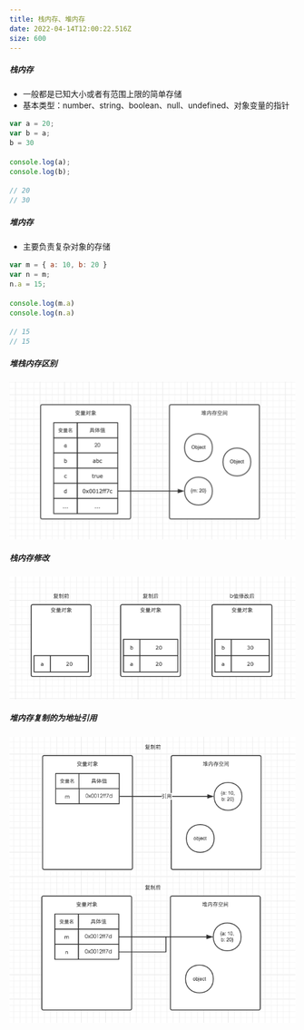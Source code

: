 ```yaml
---
title: 栈内存、堆内存
date: 2022-04-14T12:00:22.516Z
size: 600
---
```

##### 栈内存

- 一般都是已知大小或者有范围上限的简单存储
- 基本类型：number、string、boolean、null、undefined、对象变量的指针

```js
var a = 20;
var b = a;
b = 30

console.log(a);
console.log(b);

// 20
// 30
```

##### 堆内存

- 主要负责复杂对象的存储

```javascript
var m = { a: 10, b: 20 }
var n = m;
n.a = 15;

console.log(m.a)
console.log(n.a)

// 15
// 15
```



##### 堆栈内存区别

![1](../../public/js/1.png)

##### 栈内存修改

![2](../../public/js/2.png)

##### 堆内存复制的为地址引用

![3](../../public/js/3.png)

